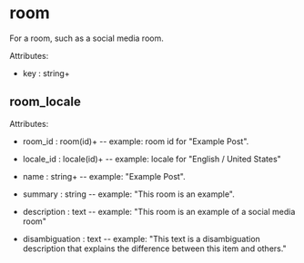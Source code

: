 # room

For a room, such as a social media room.

Attributes:

* key : string+


## room_locale

Attributes:

* room_id : room(id)+ -- example: room id for "Example Post".

* locale_id : locale(id)+ -- example: locale for "English / United States"

* name : string+ -- example: "Example Post".

* summary : string -- example: "This room is an example".

* description : text -- example: "This room is an example of a social media room"

* disambiguation : text -- example: "This text is a disambiguation description that explains the difference between this item and others."
